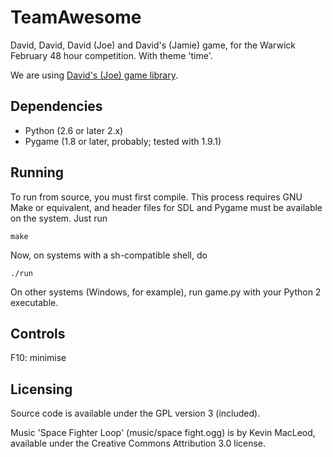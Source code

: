 TeamAwesome
===========

David, David, David (Joe) and David's (Jamie) game, for the Warwick February 48 hour competition. With theme 'time'.

We are using [David's (Joe) game library](https://github.com/ikn/pygame-template).

Dependencies
------------

* Python (2.6 or later 2.x)
* Pygame (1.8 or later, probably; tested with 1.9.1)

Running
-------

To run from source, you must first compile.  This process requires GNU Make or equivalent, and header files for SDL and Pygame must be available on the system.  Just run

    make

Now, on systems with a sh-compatible shell, do

    ./run

On other systems (Windows, for example), run game.py with your Python 2 executable.

Controls
--------

F10: minimise

Licensing
---------

Source code is available under the GPL version 3 (included).

Music 'Space Fighter Loop' (music/space fight.ogg) is by Kevin MacLeod, available under the Creative Commons Attribution 3.0 license.
